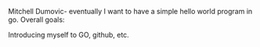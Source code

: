Mitchell Dumovic- eventually I want to have a simple hello world program in go. Overall goals:

Introducing myself to GO, github, etc.
